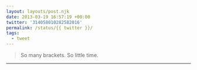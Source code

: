 ```yaml
---
layout: layouts/post.njk
date: 2013-03-19 16:57:19 +00:00
twitter: '314058010282582016'
permalink: /status/{{ twitter }}/
tags: 
  - tweet
---
```


> So many brackets. So little time.

---
